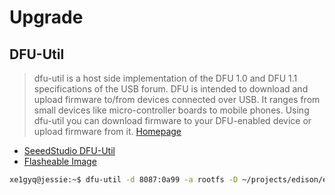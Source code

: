Upgrade
==

## DFU-Util

> dfu-util is a host side implementation of the DFU 1.0 and DFU 1.1 specifications of the USB forum. DFU is intended to download and upload firmware to/from devices connected over USB. It ranges from small devices like micro-controller boards to mobile phones. Using dfu-util you can download firmware to your DFU-enabled device or upload firmware from it. [Homepage](http://dfu-util.sourceforge.net/)

- [SeeedStudio DFU-Util](http://www.seeedstudio.com/wiki/Dfu-util)
- [Flasheable Image](https://seven.centos.org/2015/08/a-flashable-centos-image-for-the-intel-edison/)

```sh
xe1gyq@jessie:~$ dfu-util -d 8087:0a99 -a rootfs -D ~/projects/edison/edison-image-centos.ext4
```
